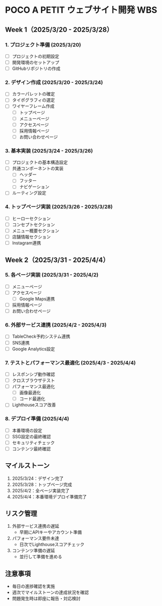 # POCO A PETIT ウェブサイト開発 WBS

## Week 1（2025/3/20 - 2025/3/28）

### 1. プロジェクト準備 (2025/3/20)
- [ ] プロジェクトの初期設定
- [ ] 開発環境のセットアップ
- [ ] GitHubリポジトリの作成

### 2. デザイン作成 (2025/3/20 - 2025/3/24)
- [ ] カラーパレットの確定
- [ ] タイポグラフィの選定
- [ ] ワイヤーフレーム作成
    - [ ] トップページ
    - [ ] メニューページ
    - [ ] アクセスページ
    - [ ] 採用情報ページ
    - [ ] お問い合わせページ

### 3. 基本実装 (2025/3/24 - 2025/3/26)
- [ ] プロジェクトの基本構造設定
- [ ] 共通コンポーネントの実装
    - [ ] ヘッダー
    - [ ] フッター
    - [ ] ナビゲーション
- [ ] ルーティング設定

### 4. トップページ実装 (2025/3/26 - 2025/3/28)
- [ ] ヒーローセクション
- [ ] コンセプトセクション
- [ ] メニュー概要セクション
- [ ] 店舗情報セクション
- [ ] Instagram連携

## Week 2（2025/3/31 - 2025/4/4）

### 5. 各ページ実装 (2025/3/31 - 2025/4/2)
- [ ] メニューページ
- [ ] アクセスページ
    - [ ] Google Maps連携
- [ ] 採用情報ページ
- [ ] お問い合わせページ

### 6. 外部サービス連携 (2025/4/2 - 2025/4/3)
- [ ] TableCheck予約システム連携
- [ ] SNS連携
- [ ] Google Analytics設定

### 7. テストとパフォーマンス最適化 (2025/4/3 - 2025/4/4)
- [ ] レスポンシブ動作確認
- [ ] クロスブラウザテスト
- [ ] パフォーマンス最適化
    - [ ] 画像最適化
    - [ ] コード最適化
- [ ] Lighthouseスコア改善

### 8. デプロイ準備 (2025/4/4)
- [ ] 本番環境の設定
- [ ] SSG設定の最終確認
- [ ] セキュリティチェック
- [ ] コンテンツ最終確認

## マイルストーン
1. 2025/3/24：デザイン完了
2. 2025/3/28：トップページ完成
3. 2025/4/2：全ページ実装完了
4. 2025/4/4：本番環境デプロイ準備完了

## リスク管理
1. 外部サービス連携の遅延
    - 早期にAPIキーやアカウント準備
2. パフォーマンス要件未達
    - 日次でLighthouseスコアチェック
3. コンテンツ準備の遅延
    - 並行して準備を進める

## 注意事項
- 毎日の進捗確認を実施
- 週次でマイルストーンの達成状況を確認
- 問題発生時は即座に報告・対応検討 